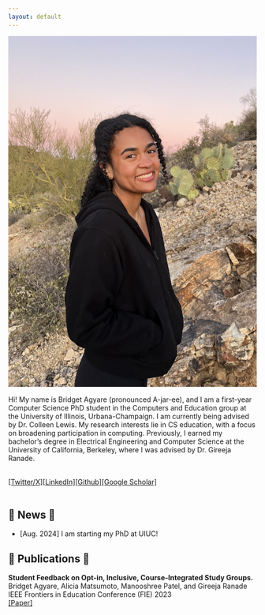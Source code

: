 ```yaml
---
layout: default
---
```


<!-- ## About Me -->

<img class="profile-picture" src="cropped-image.png" alt="Bridget Agyare">

Hi! My name is Bridget Agyare (pronounced A-jar-ee), and I am a first-year Computer Science PhD student in the Computers and Education group at the University of Illinois, Urbana-Champaign. I am currently being advised by Dr. Colleen Lewis. My research interests lie in CS education, with a focus on broadening participation in computing. Previously, I earned my bachelor’s degree in Electrical Engineering and Computer Science at the University of California, Berkeley, where I was advised by Dr. Gireeja Ranade.<br><br>
  
  
  
  
  
[[Twitter/X]](https://x.com/bridgetagyare)[[LinkedIn]](https://www.linkedin.com/in/bridgetagyare119/)[[Github]](https://github.com/bridgetagyare)[[Google Scholar]](https://scholar.google.com/citations?hl=en&user=4R8HX78AAAAJ&view_op=list_works&authuser=1&gmla=AETOMgH8XqlSuMfTafGLclU0yFpIxJV-Kg81_vYNhE4s8FkRdCE_gciSL80owKfWIaNy_OBFlBkHgvvY7_IyCOgv)<br><br>
  

## 💖 News 💖
* [Aug. 2024] I am starting my PhD at UIUC!

## 💖 Publications 💖
<strong>Student Feedback on Opt-in, Inclusive, Course-Integrated Study Groups.</strong> \
Bridget Agyare, Alicia Matsumoto, Manooshree Patel, and Gireeja Ranade \
IEEE Frontiers in Education Conference (FIE) 2023 \
[[Paper]](https://ieeexplore.ieee.org/stamp/stamp.jsp?arnumber=10343384)

<!-- 1. F.Bar, J.Doe: Effects of having a placeholder of a name
2. S.Holmes, J.Watson: Consequences of living with a sociopath in London

## Typography

This is a [link](http://google.com). Something *italics* and something **bold**.

Here is a table

Year | Award | Category
-----|-------|--------
2014 | Emmy  | Won Outstanding Lead Actor in a miniseries or a movie
2015 | BAFTA | Nominated for Best Leading Actor for Sherlock
2014 | Satellite | Won Best Actor miniseries or television film

Here is a horizontal rule

---

Here is a blockquote

> To a great mind, nothing is little

## References

* Foo Bar: Head of Department, Placeholder Names, Lorem
* John Doe: Associate Professor, Department of Computer Science, Ipsum -->
